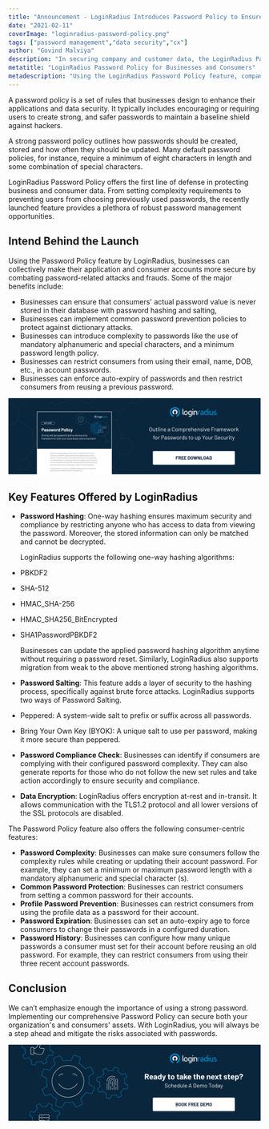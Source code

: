 ```yaml
---
title: "Announcement - LoginRadius Introduces Password Policy to Ensure Best Practices for Businesses and Consumers"
date: "2021-02-11"
coverImage: "loginradius-password-policy.png"
tags: ["password management","data security","cx"]
author: "Govind Malviya"
description: "In securing company and customer data, the LoginRadius Password Policy provides the first line of protection. The newly released function offers a plethora of robust password management opportunities, from setting difficulty criteria to stopping users from choosing previously used passwords."
metatitle: "LoginRadius Password Policy for Businesses and Consumers"
metadescription: "Using the LoginRadius Password Policy feature, companies can make their applications and user accounts more secure collectively."
---
```


A password policy is a set of rules that businesses design to enhance their applications and data security. It typically includes encouraging or requiring users to create strong, and safer passwords to maintain a baseline shield against hackers. 

A strong password policy outlines how passwords should be created, stored and how often they should be updated. Many default password policies, for instance, require a minimum of eight characters in length and some combination of special characters.

LoginRadius Password Policy offers the first line of defense in protecting business and consumer data. From setting complexity requirements to preventing users from choosing previously used passwords, the recently launched feature provides a plethora of robust password management opportunities. 


## Intend Behind the Launch

Using the Password Policy feature by LoginRadius, businesses can collectively make their application and consumer accounts more secure by combating password-related attacks and frauds. Some of the major benefits include:


*   Businesses can ensure that consumers' actual password value is never stored in their database with password hashing and salting,
*   Businesses can implement common password prevention policies to protect against dictionary attacks.
*   Businesses can introduce complexity to passwords like the use of mandatory alphanumeric and special characters, and a minimum password length policy. 
*   Businesses can restrict consumers from using their email, name, DOB, etc., in account passwords. 
*   Businesses can enforce auto-expiry of passwords and then restrict consumers from reusing a previous password.


[![password-policy-datasheet](password-policy-datasheet.png)](https://www.loginradius.com/resource/password-policy-datasheet)

## Key Features Offered by LoginRadius


*   **Password Hashing**: One-way hashing ensures maximum security and compliance by restricting anyone who has access to data from viewing the password. Moreover, the stored information can only be matched and cannot be decrypted. 

    LoginRadius supports the following one-way hashing algorithms:

*   PBKDF2
*   SHA-512
*   HMAC_SHA-256 
*   HMAC_SHA256_BitEncrypted
*   SHA1PasswordPBKDF2

    Businesses can update the applied password hashing algorithm anytime without requiring a password reset. Similarly, LoginRadius also supports migration from weak to the above mentioned strong hashing algorithms.

*   **Password Salting**: This feature adds a layer of security to the hashing process, specifically against brute force attacks. LoginRadius supports two ways of Password Salting.
*   Peppered: A system-wide salt to prefix or suffix across all passwords.
*   Bring Your Own Key (BYOK): A unique salt to use per password, making it more secure than peppered.
*   **Password Compliance Check**: Businesses can identify if consumers are complying with their configured password complexity. They can also generate reports for those who do not follow the new set rules and take action accordingly to ensure security and compliance.
*   **Data Encryption**: LoginRadius offers encryption at-rest and in-transit. It allows communication with the TLS1.2 protocol and all lower versions of the SSL protocols are disabled.

The Password Policy feature also offers the following consumer-centric features:



*   **Password Complexity**: Businesses can make sure consumers follow the complexity rules while creating or updating their account password. For example, they can set a minimum or maximum password length with a mandatory alphanumeric and special character (s). 
*   **Common Password Protection**: Businesses can restrict consumers from setting a common password for their accounts. 
*   **Profile Password Prevention**: Businesses can restrict consumers from using the profile data as a password for their account.
*   **Password Expiration**: Businesses can set an auto-expiry age to force consumers to change their passwords in a configured duration.
*   **Password History**: Businesses can configure how many unique passwords a consumer must set for their account before reusing an old password. For example, they can restrict consumers from using their three recent account passwords.


## Conclusion 

We can’t emphasize enough the importance of using a strong password. Implementing our comprehensive Password Policy can secure both your organization's and consumers' assets. With LoginRadius, you will always be a step ahead and mitigate the risks associated with passwords.


[![book-a-demo-loginradius](../../assets/book-a-demo-loginradius.png)](https://www.loginradius.com/book-a-demo/)